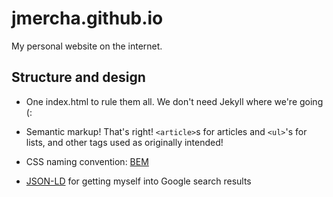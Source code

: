 # jmercha.github.io

My personal website on the internet.

## Structure and design

* One index.html to rule them all. We don't need Jekyll where we're going (:

* Semantic markup! That's right! `<article>`s for articles and `<ul>`'s for lists, and other tags used as originally intended!

* CSS naming convention: [BEM](http://getbem.com/)

* [JSON-LD](https://json-ld.org/) for getting myself into Google search results
